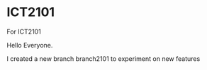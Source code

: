 # ICT2101
For ICT2101

Hello Everyone.

I created a new branch branch2101 to experiment on new features
